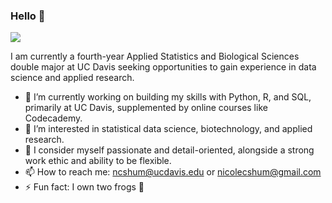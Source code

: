 ### Hello 👋

<img align="center" src="https://github-readme-stats.vercel.app/api/top-langs/?username=nicolecshum&theme=omni&layout=compact" />

I am currently a fourth-year Applied Statistics and Biological Sciences double major at UC Davis seeking opportunities to gain experience in data science and applied research. 

- 🔭 I’m currently working on building my skills with Python, R, and SQL, primarily at UC Davis, supplemented by online courses like Codecademy.
- 🌱 I’m interested in statistical data science, biotechnology, and applied research.
- 👯 I consider myself passionate and detail-oriented, alongside a strong work ethic and ability to be flexible.
- 📫 How to reach me: ncshum@ucdavis.edu or nicolecshum@gmail.com
- ⚡ Fun fact: I own two frogs :frog:

<!--
**nicolecshum/nicolecshum** is a ✨ _special_ ✨ repository because its `README.md` (this file) appears on your GitHub profile.

Here are some ideas to get you started:

- 🔭 I’m currently working on ...
- 🌱 I’m currently learning ...
- 👯 I’m looking to collaborate on ...
- 🤔 I’m looking for help with ...
- 💬 Ask me about ...
- 📫 How to reach me: ...
- 😄 Pronouns: ...
- ⚡ Fun fact: ...
-->
